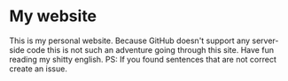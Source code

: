 # My website
This is my personal website. Because GitHub doesn't support any server-side code this is not such an adventure going through this site.
Have fun reading my shitty english.
PS: If you found sentences that are not correct create an issue.
